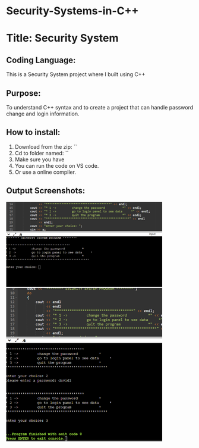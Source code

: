 # Security-Systems-in-C++

# Title: Security System 

## Coding Language: 
This is a Security System project where I built using C++

## Purpose: 
To understand C++ syntax and to create a project that can handle password change and login information. 


## How to install:
1. Download from the zip: ``
2. Cd to folder named: ``
3. Make sure you have 
4. You can run the code on VS code.
5. Or use a online compiler.

## Output Screenshots:
<img src="pic1.png" width="420">

<img src="pic2.png" width="420">

